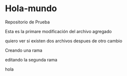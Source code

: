 # Hola-mundo
Repositorio de Prueba

Esta es la primare modificación del archivo agregado

quiero ver si existen dos archivos despues de otro cambio

Creando una rama


editando la segunda rama

hola
